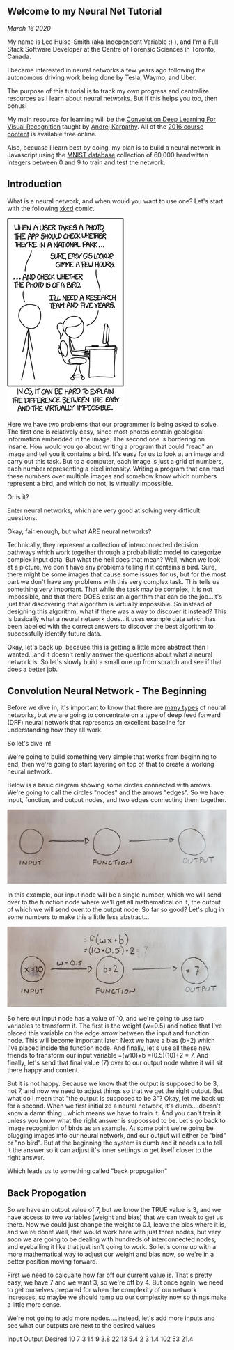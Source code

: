 ## Welcome to my Neural Net Tutorial

_March 16 2020_

My name is Lee Hulse-Smith (aka Independent Variable :) ), and I'm a Full Stack Software Developer at the Centre of Forensic Sciences in Toronto, Canada. 

I became interested in neural networks a few years ago following the autonomous driving work being done by Tesla, Waymo, and Uber.

The purpose of this tutorial is to track my own progress and centralize resources as I learn about neural networks. But if this helps you too, then bonus!

My main resource for learning will be the [Convolution Deep Learning For Visual Recognition](http://cs231n.stanford.edu/) taught by [Andrej Karpathy](https://cs.stanford.edu/people/karpathy/). All of the [2016 course content](https://www.youtube.com/playlist?list=PLkt2uSq6rBVctENoVBg1TpCC7OQi31AlC) is available free online.

Also, becuase I learn best by doing, my plan is to build a neural network in Javascript using the [MNIST database](http://yann.lecun.com/exdb/mnist/) collection of 60,000 handwitten integers between 0 and 9 to train and test the network.

## Introduction

What is a neural network, and when would you want to use one? Let's start with the following [xkcd](https://xkcd.com/) comic. 

<img src="images/xkcd_comic.png" alt="xkcd comic" class="inline"/>

Here we have two problems that our programmer is being asked to solve. The first one is relatively easy, since most photos contain geological information embedded in the image. The second one is bordering on insane. How would you go about writing a program that could "read" an image and tell you it contains a bird. It's easy for us to look at an image and carry out this task. But to a computer, each image is just a grid of numbers, each number representing a pixel intensity. Writing a program that can read these numbers over multiple images and somehow know which numbers represent a bird, and which do not, is virtually impossible.

Or is it? 

Enter neural networks, which are very good at solving very difficult questions.

Okay, fair enough, but what ARE neural networks?

Technically, they represent a collection of interconnected decision pathways which work together through a probabilistic model to categorize complex input data. But what the hell does that mean? Well, when we look at a picture, we don't have any problems telling if it contains a bird. Sure, there might be some images that cause some issues for us, but for the most part we don't have any problems with this very complex task. This tells us something very important. That while the task may be complex, it is not impossible, and that there DOES exist an algorithm that can do the job...it's just that discovering that algorithm is virtually impossible. So instead of designing this algorithm, what if there was a way to discover it instead? This is basically what a neural network does...it uses example data which has been labelled with the correct answers to discover the best algorithm to successfully identify future data.

Okay, let's back up, because this is getting a little more abstract than I wanted...and it doesn't really answer the questions about what a neural network is. So let's slowly build a small one up from scratch and see if that does a better job.

## Convolution Neural Network - The Beginning

Before we dive in, it's important to know that there are [many types](https://towardsdatascience.com/the-mostly-complete-chart-of-neural-networks-explained-3fb6f2367464) of neural networks, but we are going to concentrate on a type of deep feed forward (DFF) neural network that represents an excellent baseline for understanding how they all work.

So let's dive in!

We're going to build something very simple that works from beginning to end, then we're going to start layering on top of that to create a working neural network.

Below is a basic diagram showing some circles connected with arrows. We're going to call the circles "nodes" and the arrows "edges". So we have input, function, and output nodes, and two edges connecting them together.

<img src="images/network_01.jpg" alt="network photo 01" class="inline"/>

In this example, our input node will be a single number, which we will send over to the function node where we'll get all mathematical on it, the output of which we will send over to the output node. So far so good? Let's plug in some numbers to make this a little less abstract...

<img src="images/network_02.jpg" alt="network photo 02" class="inline"/>

So here out input node has a value of 10, and we're going to use two variables to transform it. The first is the weight (w=0.5) and notice that I've placed this variable on the edge arrow between the input and function node. This will become important later. Next we have a bias (b=2) which I've placed inside the function node. And finally, let's use all these new friends to transform our input variable =(w10)+b  =(0.5)(10)+2  = 7. And finally, let's send that final value (7) over to our output node where it will sit there happy and content.

But it is not happy. Because we know that the output is supposed to be 3, not 7, and now we need to adjust things so that we get the right output. But what do I mean that "the output is supposed to be 3"? Okay, let me back up for a second. When we first initialize a neural network, it's dumb....doesn't know a damn thing...which means we have to train it. And you can't train it unless you know what the right answer is suppossed to be. Let's go back to image recognition of birds as an example. At some point we're going be plugging images into our neural network, and our output will either be "bird" or "no bird". But at the beginning the system is dumb and it needs us to tell it the answer so it can adjust it's inner settings to get itself closer to the right answer.

Which leads us to something called "back propogation"

## Back Propogation

So we have an output value of 7, but we know the TRUE value is 3, and we have access to two variables (weight and bias) that we can tweak to get us there. Now we could just change the weight to 0.1, leave the bias where it is, and we're done! Well, that would work here with just three nodes, but very soon we are going to be dealing with hundreds of interconnected nodes, and eyeballing it like that just isn't going to work. So let's come up with a more mathematical way to adjust our weight and bias now, so we're in a better position moving forward.

First we need to calcualte how far off our current value is. That's pretty easy, we have 7 and we want 3, so we're off by 4. But once again, we need to get ourselves prepared for when the complexity of our network increases, so maybe we should ramp up our complexity now so things make a little more sense.

We're not going to add more nodes.....instead, let's add more inputs and see what our outputs are next to the desired values

Input     Output  Desired
10        7       3
14        9       3.8
22        13      5.4
2         3       1.4
102       53      21.4 

























